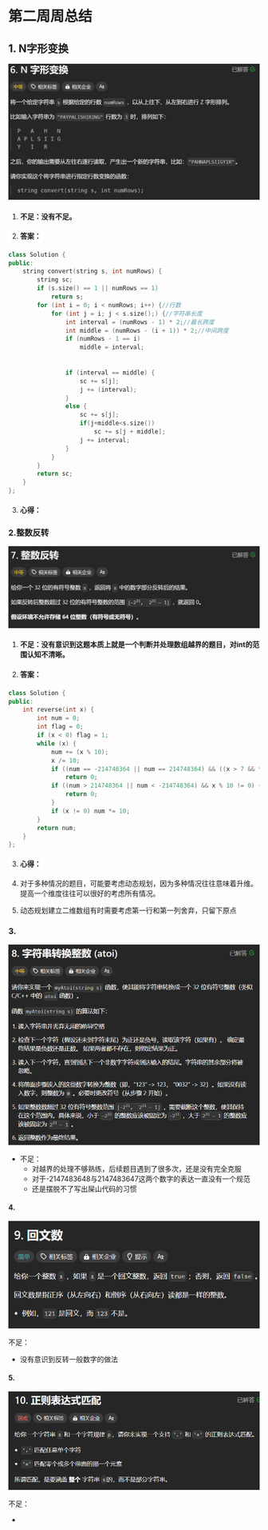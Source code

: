 # 第二周周总结

## 1. N字形变换

![image-20231211002224690](%E7%AC%AC%E4%BA%8C%E5%91%A8%E6%80%BB%E7%BB%93.assets/image-20231211002224690.png)

1. #### 不足：没有不足。

2. #### 答案：

```c++
class Solution {
public:
    string convert(string s, int numRows) {
        string sc;
        if (s.size() == 1 || numRows == 1)
            return s;
        for (int i = 0; i < numRows; i++) {//行数
            for (int j = i; j < s.size();) {//字符串长度
                int interval = (numRows - 1) * 2;//最长跨度
                int middle = (numRows - (i + 1)) * 2;//中间跨度
                if (numRows - 1 == i)
                    middle = interval;
                
                
                if (interval == middle) {
                    sc += s[j];
                    j += (interval);
                }
                else {
                    sc += s[j];
                    if(j+middle<s.size())
                        sc += s[j + middle];
                    j += interval;
                }
            }
        }
        return sc;
    }
};
```

3. #### 心得：

### 2.整数反转

![image-20231211002400630](%E7%AC%AC%E4%BA%8C%E5%91%A8%E6%80%BB%E7%BB%93.assets/image-20231211002400630.png)

1. #### 不足：没有意识到这题本质上就是一个判断并处理数组越界的题目，对int的范围认知不清晰。

2. #### 答案：

```c++
class Solution {
public:
    int reverse(int x) {
        int num = 0;
        int flag = 0;
        if (x < 0) flag = 1;
        while (x) {
            num += (x % 10);
            x /= 10;
            if ((num == -214748364 || num == 214748364) && ((x > 7 && flag == 0) || (x < -8 && flag == 1)))
                return 0;
            if ((num > 214748364 || num < -214748364) && x % 10 != 0) {
                return 0;
            }
            if (x != 0) num *= 10;
        }
        return num;
    }
};
```

3. #### 心得：

1. 对于多种情况的题目，可能要考虑动态规划，因为多种情况往往意味着升维。提高一个维度往往可以很好的考虑所有情况。
2. 动态规划建立二维数组有时需要考虑第一行和第一列舍弃，只留下原点

### 3.

![image-20240202231426841](%E7%AC%AC%E4%BA%8C%E5%91%A8%E6%80%BB%E7%BB%93.assets/image-20240202231426841.png)

- 不足： 
  - 对越界的处理不够熟练，后续题目遇到了很多次，还是没有完全克服
  - 对于-2147483648与2147483647这两个数字的表达一直没有一个规范
  - 还是摆脱不了写出屎山代码的习惯

#### 4.

![image-20240202232619705](%E7%AC%AC%E4%BA%8C%E5%91%A8%E6%80%BB%E7%BB%93.assets/image-20240202232619705.png)

不足：

- 没有意识到反转一般数字的做法

#### 5. 

![image-20240202233020826](%E7%AC%AC%E4%BA%8C%E5%91%A8%E6%80%BB%E7%BB%93.assets/image-20240202233020826.png)

不足：

- 